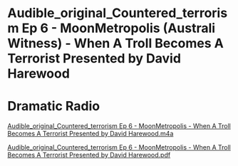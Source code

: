 # Audible_original_Countered_terrorism Ep 6 - MoonMetropolis (Australi Witness) - When A Troll Becomes A Terrorist Presented by David Harewood

# **Dramatic Radio**

[Audible_original_Countered_terrorism Ep 6 - MoonMetropolis - When A Troll Becomes A Terrorist Presented by David Harewood.m4a](Audible_original_Countered_terrorism%20Ep%206%20-%20MoonMe%2071f1509284c64b1dbcb883d563c1e812/Audible_original_Countered_terrorism_Ep_6_-_MoonMetropolis_-_When_A_Troll_Becomes_A_Terrorist_Presented_by_David_Harewood.m4a)

[Audible_original_Countered_terrorism Ep 6 - MoonMetropolis - When A Troll Becomes A Terrorist Presented by David Harewood.pdf](Audible_original_Countered_terrorism%20Ep%206%20-%20MoonMe%2071f1509284c64b1dbcb883d563c1e812/Audible_original_Countered_terrorism_Ep_6_-_MoonMetropolis_-_When_A_Troll_Becomes_A_Terrorist_Presented_by_David_Harewood.pdf)